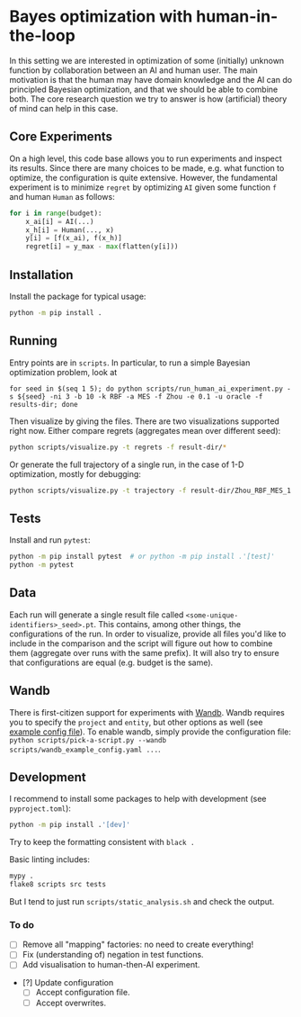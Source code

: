 # Bayes optimization with human-in-the-loop

In this setting we are interested in optimization of some (initially) unknown function by collaboration between an AI and human user.
The main motivation is that the human may have domain knowledge and the AI can do principled Bayesian optimization, and that we should be able to combine both.
The core research question we try to answer is how (artificial) theory of mind can help in this case.

## Core Experiments

On a high level, this code base allows you to run experiments and inspect its results.
Since there are many choices to be made, e.g. what function to optimize, the configuration is quite extensive.
However, the fundamental experiment is to minimize `regret` by optimizing `AI` given some function `f` and human `Human` as follows:

```python
for i in range(budget):
    x_ai[i] = AI(...)
    x_h[i] = Human(..., x)
    y[i] = [f(x_ai), f(x_h)]
    regret[i] = y_max - max(flatten(y[i]))
```

## Installation

Install the package for typical usage:

```sh
python -m pip install .
```

## Running

Entry points are in `scripts`.
In particular, to run a simple Bayesian optimization problem, look at

```shell
for seed in $(seq 1 5); do python scripts/run_human_ai_experiment.py -s ${seed} -ni 3 -b 10 -k RBF -a MES -f Zhou -e 0.1 -u oracle -f results-dir; done
```

Then visualize by giving the files. There are two visualizations supported right now.
Either compare regrets (aggregates mean over different seed):

```sh
python scripts/visualize.py -t regrets -f result-dir/*
```

Or generate the full trajectory of a single run, in the case of 1-D optimization, mostly for debugging:

```sh
python scripts/visualize.py -t trajectory -f result-dir/Zhou_RBF_MES_1.pt
```

## Tests

Install and run `pytest`:

```sh
python -m pip install pytest  # or python -m pip install .'[test]'
python -m pytest
```

## Data

Each run will generate a single result file called `<some-unique-identifiers>_seed>.pt`.
This contains, among other things, the configurations of the run.
In order to visualize, provide all files you'd like to include in the comparison and the script will figure out how to combine them (aggregate over runs with the same prefix).
It will also try to ensure that configurations are equal (e.g. budget is the same).

## Wandb

There is first-citizen support for experiments with [Wandb](https://www.wandb.ai).
Wandb requires you to specify the `project` and `entity`, but other options as well (see [example config file](scripts/wandb_example_config.yaml)).
To enable wandb, simply provide the configuration file: `python scripts/pick-a-script.py --wandb scripts/wandb_example_config.yaml ...`.

## Development

I recommend to install some packages to help with development (see `pyproject.toml`):

```sh
python -m pip install .'[dev]'
```

Try to keep the formatting consistent with `black .`

Basic linting includes:

```sh
mypy .
flake8 scripts src tests
```

But I tend to just run `scripts/static_analysis.sh` and check the output.

### To do

- [ ] Remove all "mapping" factories: no need to create everything!
- [ ] Fix (understanding of) negation in test functions.
- [ ] Add visualisation to human-then-AI experiment.
- [?] Update configuration
    - [ ] Accept configuration file.
    - [ ] Accept overwrites.

